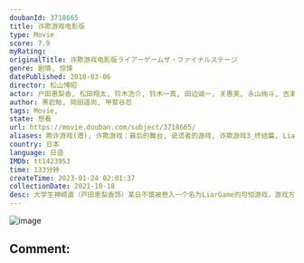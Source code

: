 ```yaml
---
doubanId: 3718665
title: 诈欺游戏电影版
type: Movie
score: 7.9
myRating: 
originalTitle: 诈欺游戏电影版ライアーゲームザ・ファイナルステージ
genre: 剧情, 惊悚
datePublished: 2010-03-06
director: 松山博昭
actor: 户田惠梨香, 松田翔太, 铃木浩介, 铃木一真, 田边诚一, 关惠美, 永山绚斗, 吉濑美智子, 荒川良良, 和田聪宏, 渡边一计, 滨田麻里, 松村雄基, 秋本祐希, 葛西幸菜, 坂本真
author: 黑岩勉, 岡田道尚, 甲斐谷忍
tags: Movie, 
state: 想看
url: https://movie.douban.com/subject/3718665/
aliases: 欺诈游戏(港), 诈欺游戏：最后的舞台, 说谎者的游戏, 诈欺游戏3_终结篇, Liar_Game__The_Final_Stage
country: 日本
language: 日语
IMDb: tt1423953
time: 133分钟
createTime: 2023-01-24 02:01:37
collectionDate: 2021-10-18
desc: 大学生神崎直（戸田恵梨香饰）某日不慎被卷入一个名为LiarGame的可怕游戏，游戏方式是对手们相互欺骗来获得巨额奖金。小直信奉着“人性本善论”，游戏过程中，不管遭遇多少谎言和背叛，她都以最诚挚的态度...
---
```


![image](p2243119390.jpg)

Comment: 
---

